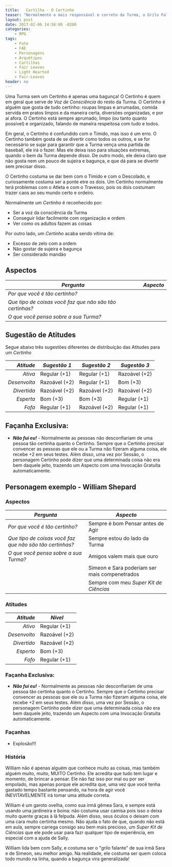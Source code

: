 ```yaml
---
title:   Cartilha - O Certinho
teaser: "Normalmente o mais responsável e correto da Turma, o Grilo Falante que mantem todo mundo nos eixos"
layout: post
date: 2017-02-06 14:58:00 -0200
categories: 
    - RPG
tags:
    - Fate
    - FAE
    - Personagens
    - Arquétipos
    - Cartilhas
    - Fair Leaves
    - Light Hearted
    - Fair-Leaves
header: no
---
```



Uma Turma sem um Certinho é apenas uma bagunça! O Certinho é quem em geral que serve de _Voz de Consciência_ do resto da Turma. O Certinho é alguém que gosta de tudo certinho: roupas limpas e arrumadas, comida servida em pratos limpos e da maneira certa, diversões organizadas, e por aí afora. O Certinho está sempre aprumado, limpo (ou tanto quanto possível) e organizado, falando de maneira respeitosa com tudo e todos.

<!-- excerpt -->

Em geral, o Certinho é confundido com o Tímido, mas isso é um erro. O Certinho também gosta de se divertir como todos os outros, e se for necessário se sujar para garantir que a Turma vença uma partida de baseball, ele irá o fazer. Mas ele deixa isso para situações  extremas, quando o bem da Turma depende disso. De outro modo, ele deixa claro que não gosta nem um pouco de sujeira e bagunça, e que dá para se divertir sem precisar disso. 

O Certinho costuma se dar bem com o Tímido e com o Descolado, e curiosamente costuma ser a ponte etre os dois. Um Certinho normalmente terá problemas com o Atleta e com o Travesso, pois os dois costumam trazer caos ao seu mundo certo e ordeiro.

Normalmente um _Certinho_ é reconhecido por:

+ Ser a voz da consciência da Turma
+ Conseguir lidar facilmente com organização e ordem
+ Ver como os adultos fazem as coisas

Por outro lado, um _Certinho_ acaba sendo vítima de:

+ Excesso de zelo com a ordem
+ Não gostar de sujeira e bagunça
+ Ser considerado mandão

## Aspectos

| ***Pergunta***                                           | ***Aspecto*** |
|----------------------------------------------------------|---------------|
| _Por que você é tão certinho?_                           |               |
| _Que tipo de coisas você faz que não são tão certinhas?_ |               |
| _O que você pensa sobre a sua Turma?_                    |               | 


## Sugestão de Atitudes

Segue abaixo três sugestões diferentes de distribuição das Atitudes para um _Certinho_
 
| ***Atitude***  | ***Sugestão 1***   | ***Sugestão 2***   | ***Sugestão 3***   |
|---------------:|--------------------|--------------------|--------------------|
| _Ativa_        | Regular (+1)       | Regular (+1)       | Razoável (+2)      |
| _Desenvolta_   | Razoável (+2)      | Regular (+1)       | Bom (+3)           |
| _Divertida_    | Razoável (+2)      | Razoável (+2)      | Razoável (+2)      |
| _Esperta_      | Bom (+3)           | Bom (+3)           | Regular (+1)       |
| _Fofa_         | Regular (+1)       | Razoável (+2)      | Regular (+1)       |
 
## Façanha Exclusiva:

+ ***Não fui eu!*** - Normalmente as pessoas não desconfiariam de uma pessoa tão certinha quanto o Certinho. Sempre que o Certinho precisar convencer as pessoas que ele ou a Turma não fizeram alguma coisa, ele recebe +2 em seus testes. Além disso, uma vez por Sessão, o personagem Certinho pode dizer que uma determinada coisa não era bem daquele jeito, trazendo um Aspecto com uma Invocação Gratuíta automaticamente.

## Personagem exemplo - William Shepard
 
### Aspectos

 | ***Pergunta***                        | ***Aspecto*** |
 |---------------------------------------|---------------|
 | _Por que você é tão certinho?_           | Sempre é bom Pensar antes de Agir  |
 | _Que tipo de coisas você faz que não são tão certinhas?_     | Sempre estou do lado da Turma |
 | _O que você pensa sobre a sua Turma?_ | Amigos valem mais que ouro         | 
 | | Simeon e Sara poderiam ser mais compenetrados |
 | | Sempre com meu _Super Kit de Ciências_ |
 
### Atitudes
 
 | ***Atitude***  | ***Nível***   |
 |---------------:|---------------|
 | _Ativo_        | Regular (+1)  |
 | _Desenvolto_   | Razoável (+2) |
 | _Divertido_    | Razoável (+2) |
 | _Esperto_      | Bom (+3)      |
 | _Fofo_         | Regular (+1)  |
 
### Façanha Exclusiva:
 
+ ***Não fui eu!*** - Normalmente as pessoas não desconfiariam de uma pessoa tão certinha quanto o Certinho. Sempre que o Certinho precisar convencer as pessoas que ele ou a Turma não fizeram alguma coisa, ele recebe +2 em seus testes. Além disso, uma vez por Sessão, o personagem Certinho pode dizer que uma determinada coisa não era bem daquele jeito, trazendo um Aspecto com uma Invocação Gratuíta automaticamente. 

### Façanhas
 
 + Explosão!!!

### História

William não é apenas alguém que conhece muito as coisas, mas também alguém muito, muito, MUITO Certinho. Ele acredita que tudo tem lugar e momento, de brincar a pensar. Ele não faz isso por mal ou por ser empolado, mas apenas porque ele acredita que, uma vez que você tenha gastado tempo bastante pensando, na hora de agir você INEVITAVELMENTE irá tomar uma atitude correta.

William é um garoto ovelha, como sua irmã gêmea Sara, e sempre está usando uma jardineira e boina: não costuma usar camisa pois isso o deixa muito quente graças à lã felpuda. Além disso, seus óculos o deixam com uma cara muito certinha mesmo. Não ajuda o fato de que, quando não está em aula, sempre carrega consigo seu bem mais precioso, um _Super Kit de Ciências_ que ele pode usar para fazr qualquer tipo de experiência, em especial com a ajuda de Sally.

William lida bem com Sally, e costuma ser o "grilo falante" de sua irmã Sara e de Simeon, seu melhor amigo. Na realidade, ele costuma ser quem coloca todo mundo na linha, quando a bagunça vira generalizada!

